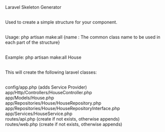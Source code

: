 Laravel Skeleton Generator<br/><br/>

Used to create a simple structure for your component.<br/><br/>

Usage: php artisan make:all {name : The common class name to be used in each part of the structure}<br/><br/>

Example: php artisan make:all House<br/><br/>

This will create the following laravel classes:<br/><br/>

config/app.php (adds Service Provider)<br/>
app/Http/Controllers/HouseController.php<br/>
app/Models/House.php<br/>
app/Repositories/House/HouseRepository.php<br/>
app/Repositories/House/HouseRepositoryInterface.php<br/>
app/Services/HouseService.php<br/>
routes/api.php (create if not exists, otherwise appends)<br/>
routes/web.php (create if not exists, otherwise appends)<br/>

